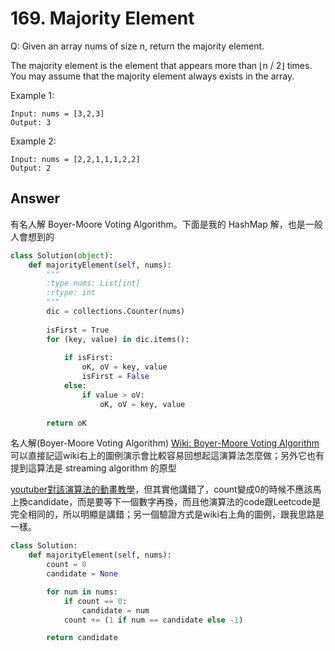 # 169. Majority Element
Q: Given an array nums of size n, return the majority element.

The majority element is the element that appears more than ⌊n / 2⌋ times. You may assume that the majority element always exists in the array.

Example 1:
```
Input: nums = [3,2,3]
Output: 3
```
Example 2:
```
Input: nums = [2,2,1,1,1,2,2]
Output: 2
```

## Answer
有名人解 Boyer-Moore Voting Algorithm。下面是我的 HashMap 解，也是一般人會想到的
```python
class Solution(object):
    def majorityElement(self, nums):
        """
        :type nums: List[int]
        :rtype: int
        """
        dic = collections.Counter(nums)
        
        isFirst = True
        for (key, value) in dic.items():
            
            if isFirst:
                oK, oV = key, value
                isFirst = False
            else:
                if value > oV:
                    oK, oV = key, value
                    
        return oK
```

名人解(Boyer-Moore Voting Algorithm)
[Wiki: Boyer-Moore Voting Algorithm](https://en.wikipedia.org/wiki/Boyer%E2%80%93Moore_majority_vote_algorithm) 可以直接記這wiki右上的圖例演示會比較容易回想起這演算法怎麼做；另外它也有提到這算法是 streaming algorithm 的原型

[youtuber對該演算法的動畫教學](https://www.youtube.com/watch?v=gY-I8uQrCkk)，但其實他講錯了，count變成0的時候不應該馬上換candidate，而是要等下一個數字再換，而且他演算法的code跟Leetcode是完全相同的，所以明顯是講錯；另一個驗證方式是wiki右上角的圖例，跟我思路是一樣。

```python
class Solution:
    def majorityElement(self, nums):
        count = 0
        candidate = None

        for num in nums:
            if count == 0:
                candidate = num
            count += (1 if num == candidate else -1)

        return candidate
```